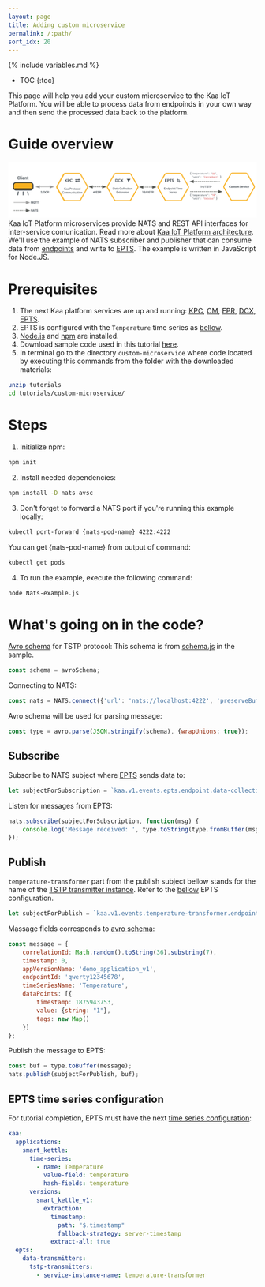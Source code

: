 ```yaml
---
layout: page
title: Adding custom microservice
permalink: /:path/
sort_idx: 20
---
```


{% include variables.md %}

* TOC
{:toc}

This page will help you add your custom microservice to the Kaa IoT Platform.
You will be able to process data from endpoinds in your own way and then send the processed data back to the platform.


# Guide overview
![Pods status](attach/img/custom-service.svg)
Kaa IoT Platform microservices provide NATS and REST API interfaces for inter-service comunication. Read more about [Kaa IoT Platform architecture]({{docs_url}}DOC/docs/current/Architecture-overview/).
We'll use the example of NATS subscriber and publisher that can consume data from [endpoints]({{rfc_url}}0001/README.md#language) and write to [EPTS]({{docs_url}}EPTS).
The example is written in JavaScript for Node.JS.

# Prerequisites
1. The next Kaa platform services are up and running: [KPC]({{docs_url}}KPC), [CM]({{docs_url}}CM), [EPR]({{docs_url}}EPR), [DCX]({{docs_url}}DCX), [EPTS]({{docs_url}}EPTS).
2. EPTS is configured with the `Temperature` time series as [bellow](#epts-time-series-configuration).
3. [Node.js](https://nodejs.org/en/download/package-manager/) and [npm](https://www.npmjs.com) are installed.
4. Download sample code used in this tutorial [here](https://github.com/kaaproject/tutorials).
5. In terminal go to the directory `custom-microservice` where code located by executing this commands from the folder with the downloaded materials:
```bash
unzip tutorials
cd tutorials/custom-microservice/
```

# Steps
1. Initialize npm:
```bash
npm init
```
2. Install needed dependencies:
```bash
npm install -D nats avsc
```
3. Don't forget to forward a NATS port if you're running this example locally:
```bash
kubectl port-forward {nats-pod-name} 4222:4222
```
You can get {nats-pod-name} from output of command:
```bash
kubectl get pods
```
4. To run the example, execute the following command:
```bash
node Nats-example.js
```

# What's going on in the code?
[Avro schema]({{rfc_url}}0014/README.md) for TSTP protocol:
This schema is from [schema.js](https://github.com/kaaproject/tutorials/blob/master/custom-microservice/schema.js) in the sample.
```javascript
const schema = avroSchema;
```
Connecting to NATS:
```javascript
const nats = NATS.connect({'url': 'nats://localhost:4222', 'preserveBuffers': true});
```
Avro schema will be used for parsing message:
```javascript
const type = avro.parse(JSON.stringify(schema), {wrapUnions: true});
```
## Subscribe
Subscribe to NATS subject where [EPTS]({{docs_url}}EPTS) sends data to:
```javascript
let subjectForSubscription = `kaa.v1.events.epts.endpoint.data-collection.data-points-received.Temperature`;
```
Listen for messages from EPTS:
```javascript
nats.subscribe(subjectForSubscription, function(msg) {
    console.log('Message received: ', type.toString(type.fromBuffer(msg)));
});
```
## Publish
`temperature-transformer` part from the publish subject bellow stands for the name of the [TSTP transmitter instance]({{docs_url}}EPTS/docs/current/Configuration/#time-series-transmitters).
Refer to the [bellow](#epts-time-series-configuration) EPTS configuration. 
```javascript
let subjectForPublish = `kaa.v1.events.temperature-transformer.endpoint.data-collection.data-points-received.Temperature`;
```
Massage fields corresponds to [avro schema](https://github.com/kaaproject/tutorials/blob/master/custom-microservice/schema.js):
```javascript
const message = {
    correlationId: Math.random().toString(36).substring(7),
    timestamp: 0,
    appVersionName: 'demo_application_v1',
    endpointId: 'qwerty12345678',
    timeSeriesName: 'Temperature',
    dataPoints: [{
        timestamp: 1875943753,
        value: {string: "1"},
        tags: new Map()
    }]
};
```
Publish the message to EPTS:
```javascript
const buf = type.toBuffer(message);
nats.publish(subjectForPublish, buf);
```
## EPTS time series configuration

For tutorial completion, EPTS must have the next [time series configuration]({{docs_url}}EPTS/docs/current/Configuration/#service-configuration-structure): 

```yaml
kaa:
  applications:
    smart_kettle:
      time-series:
        - name: Temperature
          value-field: temperature
          hash-fields: temperature
      versions:
        smart_kettle_v1:
          extraction:
            timestamp:
              path: "$.timestamp"
              fallback-strategy: server-timestamp
            extract-all: true
  epts:
    data-transmitters:
      tstp-transmitters:
        - service-instance-name: temperature-transformer
```
